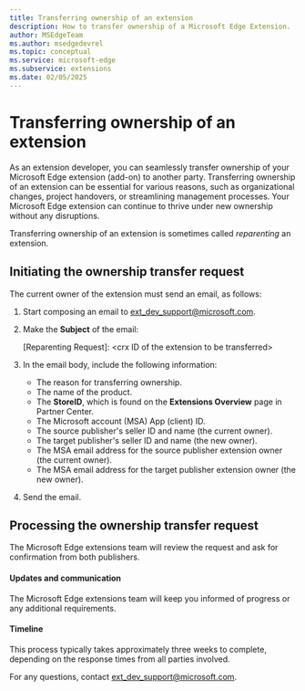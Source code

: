```yaml
---
title: Transferring ownership of an extension
description: How to transfer ownership of a Microsoft Edge Extension.
author: MSEdgeTeam
ms.author: msedgedevrel
ms.topic: conceptual
ms.service: microsoft-edge
ms.subservice: extensions
ms.date: 02/05/2025
---
```

# Transferring ownership of an extension

As an extension developer, you can seamlessly transfer ownership of your Microsoft Edge extension (add-on) to another party.  Transferring ownership of an extension can be essential for various reasons, such as organizational changes, project handovers, or streamlining management processes.  Your Microsoft Edge extension can continue to thrive under new ownership without any disruptions.

Transferring ownership of an extension is sometimes called _reparenting_ an extension.


<!-- ---------------------------------------------------------------------- -->
## Initiating the ownership transfer request

The current owner of the extension must send an email, as follows:

1. Start composing an email to [ext_dev_support@microsoft.com](mailto:ext_dev_support@microsoft.com).
 
1. Make the **Subject** of the email:

   [Reparenting Request]: \<crx ID of the extension to be transferred\><!-- todo: define or expand crx -->

1. In the email body, include the following information:
   * The reason for transferring ownership.
   * The name of the product.<!-- todo: of the extension? -->
   * The **StoreID**, which is found on the **Extensions Overview** page in Partner Center.
   * The Microsoft account (MSA) App (client) ID.
   * The source publisher's seller ID and name (the current owner).
   * The target publisher's seller ID and name (the new owner).
   * The MSA email address for the source publisher extension owner (the current owner).
   * The MSA email address for the target publisher extension owner (the new owner).
 
1. Send the email.


<!-- ---------------------------------------------------------------------- -->
## Processing the ownership transfer request

The Microsoft Edge extensions team will review the request and ask for confirmation from both publishers.


<!-- ------------------------------ -->
#### Updates and communication

The Microsoft Edge extensions team will keep you informed of progress or any additional requirements.


<!-- ------------------------------ -->
#### Timeline

This process typically takes approximately three weeks to complete, depending on the response times from all parties involved.

For any questions, contact [ext_dev_support@microsoft.com](mailto:ext_dev_support@microsoft.com).

